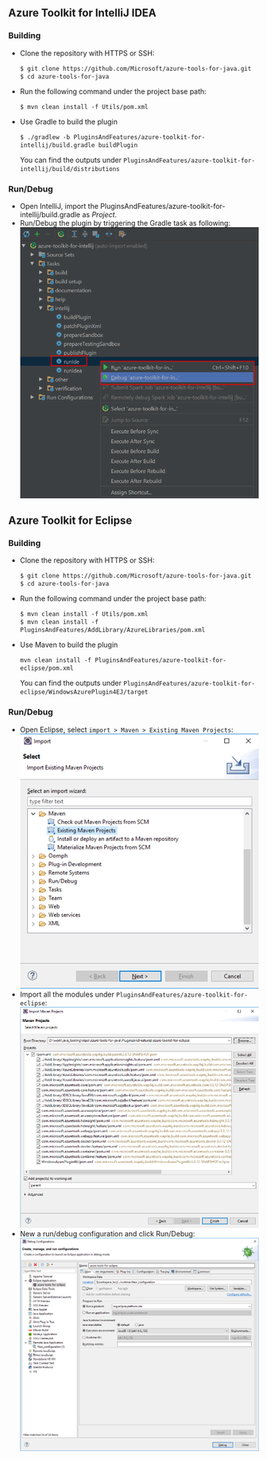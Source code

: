 ## Azure Toolkit for IntelliJ IDEA
### Building
* Clone the repository with HTTPS or SSH:
    ```
    $ git clone https://github.com/Microsoft/azure-tools-for-java.git
    $ cd azure-tools-for-java
    ```
* Run the following command under the project base path:
    ```
    $ mvn clean install -f Utils/pom.xml
    ```
* Use Gradle to build the plugin
    ```
    $ ./gradlew -b PluginsAndFeatures/azure-toolkit-for-intellij/build.gradle buildPlugin
    ```
    You can find the outputs under ```PluginsAndFeatures/azure-toolkit-for-intellij/build/distributions```
    
### Run/Debug
* Open IntelliJ, import the PluginsAndFeatures/azure-toolkit-for-intellij/build.gradle as *Project*.
* Run/Debug the plugin by triggering the Gradle task as following:
    ![intellij_run_debug](docs/resources/intellij_run_debug.png)

## Azure Toolkit for Eclipse
### Building
* Clone the repository with HTTPS or SSH:
    ```
    $ git clone https://github.com/Microsoft/azure-tools-for-java.git
    $ cd azure-tools-for-java
    ```
* Run the following command under the project base path:
    ```
    $ mvn clean install -f Utils/pom.xml
    $ mvn clean install -f PluginsAndFeatures/AddLibrary/AzureLibraries/pom.xml
    ```
* Use Maven to build the plugin
    ```
    mvn clean install -f PluginsAndFeatures/azure-toolkit-for-eclipse/pom.xml
    ```
    You can find the outputs under ```PluginsAndFeatures/azure-toolkit-for-eclipse/WindowsAzurePlugin4EJ/target```

### Run/Debug
* Open Eclipse, select ```import > Maven > Existing Maven Projects```:
    ![eclipse_import_step1](docs/resources/eclipse_import_step1.png)
* Import all the modules under ```PluginsAndFeatures/azure-toolkit-for-eclipse```:
    ![eclipse_import_step2](docs/resources/eclipse_import_step2.png)
* New a run/debug configuration and click Run/Debug:
    ![eclipse_debug](docs/resources/eclipse_debug.png)
